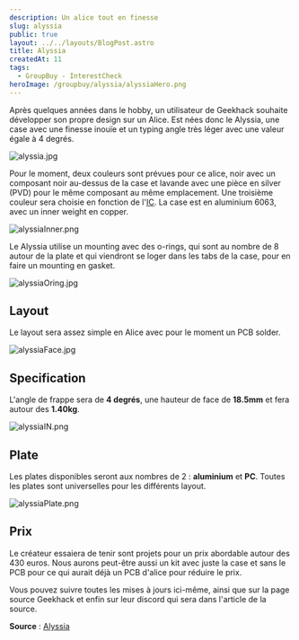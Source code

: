 ```yaml
---
description: Un alice tout en finesse
slug: alyssia
public: true
layout: ../../layouts/BlogPost.astro
title: Alyssia
createdAt: 11
tags:
  - GroupBuy - InterestCheck
heroImage: /groupbuy/alyssia/alyssiaHero.png
---
```



Après quelques années dans le hobby, un utilisateur de Geekhack souhaite développer son propre design sur un Alice. Est nées donc le Alyssia, une case avec une finesse inouïe et un typing angle très léger avec une valeur égale à 4 degrés.

![alyssia.jpg](/groupbuy/alyssia/alyssia1.jpg)

Pour le moment, deux couleurs sont prévues pour ce alice, noir avec un composant noir au-dessus de la case et lavande avec une pièce en silver (PVD) pour le même composant au même emplacement. Une troisième couleur sera choisie en fonction de l'[IC](https://docs.google.com/forms/d/e/1FAIpQLSfV4pENY5Dq8KabJ_6c6W3uTr61RY1iRbypDzzK4A601M_JWg/viewform?usp=send_form). La case est en aluminium 6063, avec un inner weight en copper.

![alyssiaInner.png](/groupbuy/alyssia/alyssiaInner.png)

Le Alyssia utilise un mounting avec des o-rings, qui sont au nombre de 8 autour de la plate et qui viendront se loger dans les tabs de la case, pour en faire un mounting en gasket.

![alyssiaOring.jpg](/groupbuy/alyssia/alyssiaOring.jpg)

## Layout

Le layout sera assez simple en Alice avec pour le moment un PCB solder.

![alyssiaFace.jpg](/groupbuy/alyssia/alyssiaFace.jpg)

## Specification

L'angle de frappe sera de **4 degrés**, une hauteur de face de **18.5mm** et fera autour des **1.40kg**.

![alyssiaIN.png](/groupbuy/alyssia/alyssiaIN.png)

## Plate

Les plates disponibles seront aux nombres de 2 : **aluminium** et **PC**. Toutes les plates sont universelles pour les différents layout.

![alyssiaPlate.png](/groupbuy/alyssia/alyssiaPlate.png)

## Prix

Le créateur essaiera de tenir sont projets pour un prix abordable autour des 430 euros. Nous aurons peut-être aussi un kit avec juste la case et sans le PCB pour ce qui aurait déjà un PCB d'alice pour réduire le prix.

Vous pouvez suivre toutes les mises à jours ici-même, ainsi que sur la page source Geekhack et enfin sur leur discord qui sera dans l'article de la source.

**Source** : [Alyssia](https://geekhack.org/index.php?topic=119547.0)